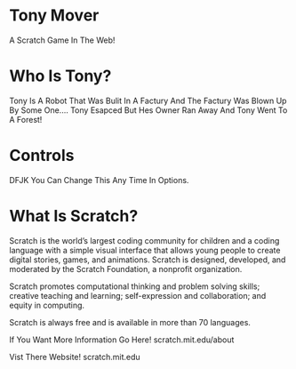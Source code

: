 # Tony Mover
A Scratch Game In The Web!
# Who Is Tony?
Tony Is A Robot That Was 
Bulit In A Factury And The
Factury Was Blown Up By Some One....
Tony Esapced But Hes Owner Ran Away
And Tony Went To A Forest!
# Controls
DFJK You Can Change This Any Time
In Options.
# What Is Scratch?
Scratch is the world’s largest coding community for children and a coding language with a simple visual interface that allows young people to create digital stories, games, and animations. Scratch is designed, developed, and moderated by the Scratch Foundation, a nonprofit organization.

Scratch promotes computational thinking and problem solving skills; creative teaching and learning; self-expression and collaboration; and equity in computing.

Scratch is always free and is available in more than 70 languages.

If You Want More Information Go Here!
scratch.mit.edu/about

Vist There Website! scratch.mit.edu

